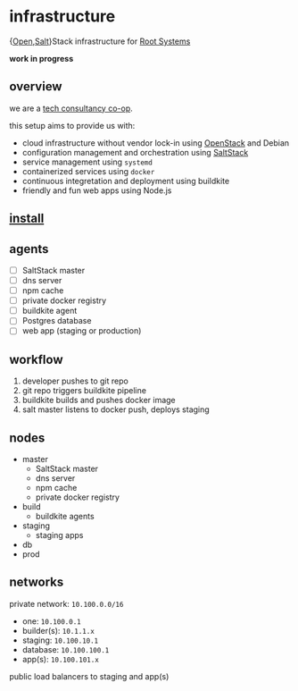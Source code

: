 # infrastructure

{[Open](https://docs.openstack.org/),[Salt](https://docs.saltstack.com)}Stack infrastructure for [Root Systems](https://github.com/enspiral-root-systems/)

**work in progress**

## overview

we are a [tech consultancy co-op](https://www.youtube.com/watch?v=Zo9TOSxnY2I).

this setup aims to provide us with:

- cloud infrastructure without vendor lock-in using [OpenStack](https://docs.openstack.org/) and Debian
- configuration management and orchestration using [SaltStack](https://docs.saltstack.com)
- service management using `systemd`
- containerized services using `docker`
- continuous integretation and deployment using buildkite
- friendly and fun web apps using Node.js

## [install]('./INSTALL.md')

## agents

- [ ] SaltStack master
- [ ] dns server
- [ ] npm cache
- [ ] private docker registry
- [ ] buildkite agent
- [ ] Postgres database
- [ ] web app (staging or production)

## workflow

1. developer pushes to git repo
1. git repo triggers buildkite pipeline
1. buildkite builds and pushes docker image
1. salt master listens to docker push, deploys staging

## nodes

- master
  - SaltStack master
  - dns server
  - npm cache
  - private docker registry
- build
  - buildkite agents
- staging
  - staging apps
- db
- prod

## networks

private network: `10.100.0.0/16`

- one: `10.100.0.1`
- builder(s): `10.1.1.x`
- staging: `10.100.10.1`
- database: `10.100.100.1`
- app(s): `10.100.101.x`

public load balancers to staging and app(s)
